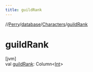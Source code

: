 ```yaml
---
title: guildRank
---
```

//[Perry](../../../index.html)/[database](../index.html)/[Characters](index.html)/[guildRank](guild-rank.html)



# guildRank



[jvm]\
val [guildRank](guild-rank.html): Column&lt;[Int](https://kotlinlang.org/api/latest/jvm/stdlib/kotlin/-int/index.html)&gt;




